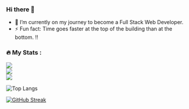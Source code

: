 ### Hi there 👋


- 🔭 I’m currently on my journey to become a Full Stack Web Developer.
- ⚡ Fun fact: Time goes faster at the top of the building than at the bottom. !!

### :fire: My Stats :<br/>
<img src="https://komarev.com/ghpvc/?username=rohityadav-sas&style=flat-square&color=blue" alt=""/><br/>
![](https://github-readme-stats.vercel.app/api?username=rohityadav-sas&theme=radical&hide_border=false&include_all_commits=true&count_private=true)<br/>
![](https://github-readme-streak-stats.herokuapp.com/?user=rohityadav-sas&theme=radical&hide_border=false)<br/>
![](https://github-readme-stats.vercel.app/api/top-langs/?username=rohityadav-sas&theme=radical&hide_border=false&include_all_commits=true&count_private=true&layout=compact)


![Top Langs](https://github-readme-stats.vercel.app/api/top-langs/?username=dhakalmahima188&layout=compact&theme=radical&count_private=true)

[![GitHub Streak](https://github-readme-streak-stats.herokuapp.com/?user=dhakalmahima188&theme=dark)](https://git.io/streak-stats)
